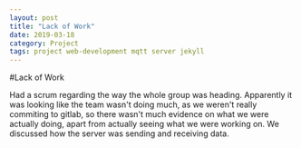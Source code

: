```yaml
---
layout: post
title: "Lack of Work"
date: 2019-03-18
category: Project
tags: project web-development mqtt server jekyll
---
```


#Lack of Work

Had a scrum regarding the way the whole group was heading. Apparently it was looking like the team wasn't doing much, as we weren't really commiting to gitlab, so there wasn't much evidence on
what we were actually doing, apart from actually seeing what we were working on. We discussed how the server was sending and receiving data.
